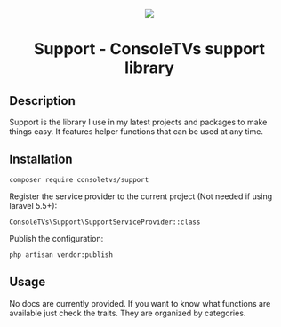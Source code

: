 <p align="center">
    <img src="http://i.imgur.com/dmdhxRl.png">
    <h1 align="center">Support - ConsoleTVs support library</h1>
</p>

## Description

Support is the library I use in my latest projects and packages to
make things easy. It features helper functions that can be used at any time.

## Installation

```
composer require consoletvs/support
```

Register the service provider to the current project (Not needed if using laravel 5.5+):

```
ConsoleTVs\Support\SupportServiceProvider::class
```

Publish the configuration:

```
php artisan vendor:publish
```

## Usage

No docs are currently provided. If you want to know what functions are available
just check the traits. They are organized by categories.
